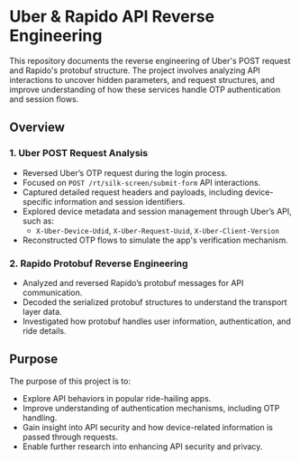 

# Uber & Rapido API Reverse Engineering

This repository documents the reverse engineering of Uber's POST request and Rapido's protobuf structure. The project involves analyzing API interactions to uncover hidden parameters, and request structures, and improve understanding of how these services handle OTP authentication and session flows.

## Overview

### 1. **Uber POST Request Analysis**
   - Reversed Uber’s OTP request during the login process.
   - Focused on `POST /rt/silk-screen/submit-form` API interactions.
   - Captured detailed request headers and payloads, including device-specific information and session identifiers.
   - Explored device metadata and session management through Uber’s API, such as:
     - `X-Uber-Device-Udid`, `X-Uber-Request-Uuid`, `X-Uber-Client-Version`
   - Reconstructed OTP flows to simulate the app's verification mechanism.

### 2. **Rapido Protobuf Reverse Engineering**
   - Analyzed and reversed Rapido’s protobuf messages for API communication.
   - Decoded the serialized protobuf structures to understand the transport layer data.
   - Investigated how protobuf handles user information, authentication, and ride details.

## Purpose

The purpose of this project is to:
   - Explore API behaviors in popular ride-hailing apps.
   - Improve understanding of authentication mechanisms, including OTP handling.
   - Gain insight into API security and how device-related information is passed through requests.
   - Enable further research into enhancing API security and privacy.

